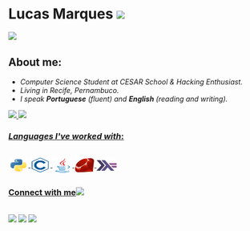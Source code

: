 # Lucas Marques <img src="https://github.com/TheDudeThatCode/TheDudeThatCode/blob/master/Assets/Hi.gif" width="25px">

<!--![c633c20ede82f0e0ced7d570dbe3a1f3](https://user-images.githubusercontent.com/70382532/138322189-2db8df52-9dcb-40a0-88a8-c365466bd33d.gif) -->
<img src='https://user-images.githubusercontent.com/70382532/138322189-2db8df52-9dcb-40a0-88a8-c365466bd33d.gif'>

## **About me**: 
- _Computer Science Student at CESAR School & Hacking Enthusiast._
- _Living in Recife, Pernambuco._ 
- _I speak **Portuguese** (fluent) and **English** (reading and writing)._

 <div>
  <a href="https://github.com/lucasmarkes">
  <img height="160em" src="https://github-readme-stats.vercel.app/api?username=lucasmarkes&show_icons=true&theme=tokyonight&include_all_commits=true&count_private=true"/>
  <img height="160em" src="https://github-readme-stats.vercel.app/api/top-langs/?username=lucasmarkes&layout=compact&langs_count=7&theme=tokyonight"/>
</div>

 ### _Languages I've worked with_:

<div style="display: inline_block"><br>
  <img align="center" alt="Lucas-Python" height="30" width="40" src="https://raw.githubusercontent.com/devicons/devicon/master/icons/python/python-original.svg">
  <img align="center" alt="Lucas-C" height="30" width="40" src="https://raw.githubusercontent.com/devicons/devicon/master/icons/c/c-line.svg">
  <img align="center" alt="Lucas-Java" height="30" width="40" src="https://raw.githubusercontent.com/devicons/devicon/master/icons/java/java-original.svg">
  <img align="center" alt="Lucas-Ruby" height="30" width="40" src="https://raw.githubusercontent.com/devicons/devicon/master/icons/ruby/ruby-original.svg">
  <img align="center" alt="Lucas-Haskell" height="30" width="40" src="https://raw.githubusercontent.com/devicons/devicon/master/icons/haskell/haskell-original.svg">
</div>
 
 ##
 ### Connect with me<img src="https://github.com/TheDudeThatCode/TheDudeThatCode/blob/master/Assets/Handshake.gif" height="32px">
 <div>
  <br>
   <a href="https://www.linkedin.com/in/lucasmarkes/" target="_blank"><img src="https://img.shields.io/badge/-LinkedIn-%230077B5?style=for-the-badge&logo=linkedin&logoColor=white" target="_blank"></a> 
  <a href = "mailto:lama@cesar.school"><img src="https://img.shields.io/badge/-Gmail-%23333?style=for-the-badge&logo=gmail&logoColor=white" target="_blank"></a>
   <a href="https://instagram.com/lucasmarkesdev" target="_blank"><img src="https://img.shields.io/badge/-Instagram-%23E4405F?style=for-the-badge&logo=instagram&logoColor=white" target="_blank"></a>
 

 </div> 
